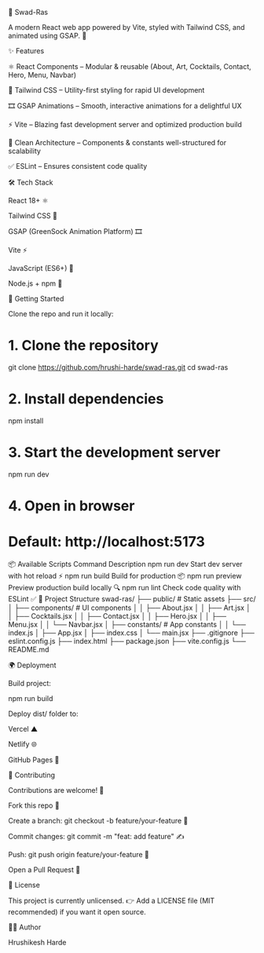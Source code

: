 🥂 Swad-Ras

A modern React web app powered by Vite, styled with Tailwind CSS, and animated using GSAP. 🚀

✨ Features

⚛ React Components – Modular & reusable (About, Art, Cocktails, Contact, Hero, Menu, Navbar)

🎨 Tailwind CSS – Utility-first styling for rapid UI development

🎞️ GSAP Animations – Smooth, interactive animations for a delightful UX

⚡ Vite – Blazing fast development server and optimized production build

🧩 Clean Architecture – Components & constants well-structured for scalability

✅ ESLint – Ensures consistent code quality

🛠️ Tech Stack

React 18+ ⚛

Tailwind CSS 🎨

GSAP (GreenSock Animation Platform) 🎞️

Vite ⚡

JavaScript (ES6+) 📜

Node.js + npm 🔧

🚀 Getting Started

Clone the repo and run it locally:

# 1. Clone the repository
git clone https://github.com/hrushi-harde/swad-ras.git
cd swad-ras

# 2. Install dependencies
npm install

# 3. Start the development server
npm run dev

# 4. Open in browser
# Default: http://localhost:5173

📦 Available Scripts
Command	Description
npm run dev	Start dev server with hot reload ⚡
npm run build	Build for production 📦
npm run preview	Preview production build locally 🔍
npm run lint	Check code quality with ESLint ✅
📂 Project Structure
swad-ras/
├── public/                # Static assets
├── src/
│   ├── components/        # UI components
│   │   ├── About.jsx
│   │   ├── Art.jsx
│   │   ├── Cocktails.jsx
│   │   ├── Contact.jsx
│   │   ├── Hero.jsx
│   │   ├── Menu.jsx
│   │   └── Navbar.jsx
│   ├── constants/         # App constants
│   │   └── index.js
│   ├── App.jsx
│   ├── index.css
│   └── main.jsx
├── .gitignore
├── eslint.config.js
├── index.html
├── package.json
├── vite.config.js
└── README.md

🌍 Deployment

Build project:

npm run build


Deploy dist/ folder to:

Vercel ▲

Netlify 🌐

GitHub Pages 📄

🤝 Contributing

Contributions are welcome! 🎉

Fork this repo 🔱

Create a branch: git checkout -b feature/your-feature 🌿

Commit changes: git commit -m "feat: add feature" ✍️

Push: git push origin feature/your-feature 🚀

Open a Pull Request 🔀

📜 License

This project is currently unlicensed.
👉 Add a LICENSE file (MIT recommended) if you want it open source.

👨‍💻 Author

Hrushikesh Harde